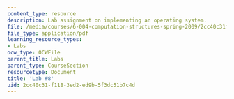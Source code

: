 ```yaml
---
content_type: resource
description: Lab assignment on implementing an operating system.
file: /media/courses/6-004-computation-structures-spring-2009/2cc40c31f1183ed2ed9b5f3dc51b7c4d_MIT6_004s09_lab08.pdf
file_type: application/pdf
learning_resource_types:
- Labs
ocw_type: OCWFile
parent_title: Labs
parent_type: CourseSection
resourcetype: Document
title: 'Lab #8'
uid: 2cc40c31-f118-3ed2-ed9b-5f3dc51b7c4d
---
```

